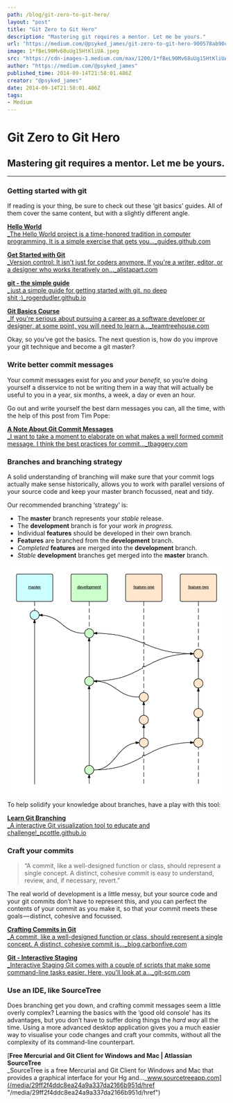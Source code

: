 ```yaml
---
path: /blog/git-zero-to-git-hero/
layout: "post"
title: "Git Zero to Git Hero"
description: "Mastering git requires a mentor. Let me be yours."
url: "https://medium.com/@psyked_james/git-zero-to-git-hero-900578ab90c2"
image: 1*fBeL90Mv68uUg15HtKliUA.jpeg
src: "https://cdn-images-1.medium.com/max/1200/1*fBeL90Mv68uUg15HtKliUA.jpeg"
author: "https://medium.com/@psyked_james"
published_time: 2014-09-14T21:58:01.486Z
creator: "@psyked_james"
date: 2014-09-14T21:58:01.486Z
tags:
- Medium
---
```

  

# Git Zero to Git Hero

## Mastering git requires a mentor. Let me be yours.

---

### Getting started with git

If reading is your thing, be sure to check out these ‘git basics’ guides. All of them cover the same content, but with a slightly different angle.

[**Hello World**  
_The Hello World project is a time-honored tradition in computer programming. It is a simple exercise that gets you…_guides.github.com](/media/58e65ed920f507c169efa0796735d1fe/href "/media/58e65ed920f507c169efa0796735d1fe/href")[](/media/58e65ed920f507c169efa0796735d1fe/href)

[**Get Started with Git**  
_Version control: It isn't just for coders anymore. If you're a writer, editor, or a designer who works iteratively on…_alistapart.com](/media/53f2738abfe700c0382b55f3f2268b2d/href "/media/53f2738abfe700c0382b55f3f2268b2d/href")[](/media/53f2738abfe700c0382b55f3f2268b2d/href)

[**git - the simple guide**  
_just a simple guide for getting started with git. no deep shit ;)_rogerdudler.github.io](/media/d2d4b521c465fac945bc66f0f6cf51e4/href "/media/d2d4b521c465fac945bc66f0f6cf51e4/href")[](/media/d2d4b521c465fac945bc66f0f6cf51e4/href)

[**Git Basics Course**  
_If you're serious about pursuing a career as a software developer or designer, at some point, you will need to learn a…_teamtreehouse.com](/media/b39b5cff0d1c976708c8cbe59e3de05b/href "/media/b39b5cff0d1c976708c8cbe59e3de05b/href")[](/media/b39b5cff0d1c976708c8cbe59e3de05b/href)

Okay, so you’ve got the basics. The next question is, how do you improve your git technique and become a git master?

### Write better commit messages

Your commit messages exist for _you_ and _your benefit_, so you’re doing yourself a disservice to not be writing them in a way that will actually be useful to you in a year, six months, a week, a day or even an hour.

Go out and write yourself the best darn messages you can, all the time, with the help of this post from Tim Pope:

[**A Note About Git Commit Messages**  
_I want to take a moment to elaborate on what makes a well formed commit message. I think the best practices for commit…_tbaggery.com](/media/7b777ea6d7eaf587890e2fb9046e5d67/href "/media/7b777ea6d7eaf587890e2fb9046e5d67/href")[](/media/7b777ea6d7eaf587890e2fb9046e5d67/href)

### Branches and branching strategy

A solid understanding of branching will make sure that your commit logs actually make sense historically, allows you to work with parallel versions of your source code and keep your master branch focussed, neat and tidy.

Our recommended branching ‘strategy’ is:

*   The **master** branch represents your _stable_ release.
*   The **development** branch is for your _work in progress._
*   Individual **features** should be developed in their own branch.
*   **Features** are branched from the **development** branch.
*   _Completed_ **features** are merged into the **development** branch.
*   _Stable_ **development** branches get merged into the **master** branch.

![](1*Scw6Tuap3aDVVldTePkFIw.png)

To help solidify your knowledge about branches, have a play with this tool:

[**Learn Git Branching**  
_A interactive Git visualization tool to educate and challenge!_pcottle.github.io](/media/aa4eedfaa49a2021a756d048590a572d/href "/media/aa4eedfaa49a2021a756d048590a572d/href")[](/media/aa4eedfaa49a2021a756d048590a572d/href)

### Craft your commits

> “A commit, like a well-designed function or class, should represent a single concept. A distinct, cohesive commit is easy to understand, review, and, if necessary, revert.”

The real world of development is a little messy, but your source code and your git commits don’t have to represent this, and you can perfect the contents of your commit as you make it, so that your commit meets these goals — distinct, cohesive and focussed.

[**Crafting Commits in Git**  
_A commit, like a well-designed function or class, should represent a single concept. A distinct, cohesive commit is…_blog.carbonfive.com](/media/88a3f2bb89a9828647ec8230824ce7a0/href "/media/88a3f2bb89a9828647ec8230824ce7a0/href")[](/media/88a3f2bb89a9828647ec8230824ce7a0/href)

[**Git - Interactive Staging**  
_Interactive Staging Git comes with a couple of scripts that make some command-line tasks easier. Here, you'll look at a…_git-scm.com](/media/2d4732534c6ac26bd77330b17ae46fa8/href "/media/2d4732534c6ac26bd77330b17ae46fa8/href")[](/media/2d4732534c6ac26bd77330b17ae46fa8/href)

### Use an IDE, like SourceTree

Does branching get you down, and crafting commit messages seem a little overly complex? Learning the basics with the ‘good old console’ has its advantages, but you don’t have to suffer doing things the _hard way_ all the time. Using a more advanced desktop application gives you a much easier way to visualise your code changes and craft your commits, without all the complexity of its command-line counterpart.

[**Free Mercurial and Git Client for Windows and Mac | Atlassian SourceTree**  
_SourceTree is a free Mercurial and Git Client for Windows and Mac that provides a graphical interface for your Hg and…_www.sourcetreeapp.com](/media/29ff2f4ddc8ea24a9a337da2166b951d/href "/media/29ff2f4ddc8ea24a9a337da2166b951d/href")[](/media/29ff2f4ddc8ea24a9a337da2166b951d/href)